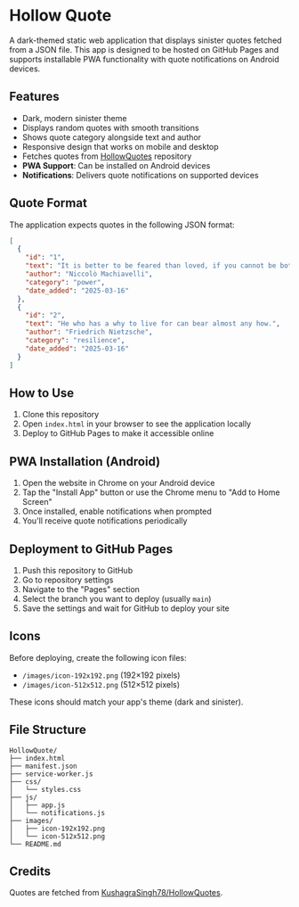 # Hollow Quote

A dark-themed static web application that displays sinister quotes fetched from a JSON file. This app is designed to be hosted on GitHub Pages and supports installable PWA functionality with quote notifications on Android devices.

## Features

- Dark, modern sinister theme
- Displays random quotes with smooth transitions
- Shows quote category alongside text and author
- Responsive design that works on mobile and desktop
- Fetches quotes from [HollowQuotes](https://github.com/KushagraSingh78/HollowQuotes) repository
- **PWA Support**: Can be installed on Android devices
- **Notifications**: Delivers quote notifications on supported devices

## Quote Format

The application expects quotes in the following JSON format:

```json
[
  {
    "id": "1",
    "text": "It is better to be feared than loved, if you cannot be both.",
    "author": "Niccolò Machiavelli",
    "category": "power",
    "date_added": "2025-03-16"
  },
  {
    "id": "2",
    "text": "He who has a why to live for can bear almost any how.",
    "author": "Friedrich Nietzsche",
    "category": "resilience",
    "date_added": "2025-03-16"
  }
]
```

## How to Use

1. Clone this repository
2. Open `index.html` in your browser to see the application locally
3. Deploy to GitHub Pages to make it accessible online

## PWA Installation (Android)

1. Open the website in Chrome on your Android device
2. Tap the "Install App" button or use the Chrome menu to "Add to Home Screen"
3. Once installed, enable notifications when prompted
4. You'll receive quote notifications periodically

## Deployment to GitHub Pages

1. Push this repository to GitHub
2. Go to repository settings
3. Navigate to the "Pages" section
4. Select the branch you want to deploy (usually `main`)
5. Save the settings and wait for GitHub to deploy your site

## Icons

Before deploying, create the following icon files:
- `/images/icon-192x192.png` (192×192 pixels)
- `/images/icon-512x512.png` (512×512 pixels)

These icons should match your app's theme (dark and sinister).

## File Structure

```
HollowQuote/
├── index.html
├── manifest.json
├── service-worker.js
├── css/
│   └── styles.css
├── js/
│   ├── app.js
│   └── notifications.js
├── images/
│   ├── icon-192x192.png
│   └── icon-512x512.png
└── README.md
```

## Credits

Quotes are fetched from [KushagraSingh78/HollowQuotes](https://github.com/KushagraSingh78/HollowQuotes).
